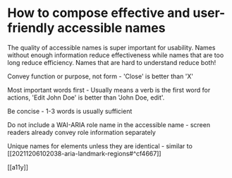 # How to compose effective and user-friendly accessible names

The quality of accessible names is super important for usability. Names without enough information reduce effectiveness while names that are too long reduce efficiency. Names that are hard to understand reduce both!

Convey function or purpose, not form - 'Close' is better than 'X'

Most important words first - Usually means a verb is the first word for actions, 'Edit John Doe' is better than 'John Doe, edit'.

Be concise - 1-3 words is usually sufficient

Do not include a WAI-ARIA role name in the accessible name - screen readers already convey role information separately

Unique names for elements unless they are identical - similar to [[20211206102038-aria-landmark-regions#^cf4667]]

[[a11y]]